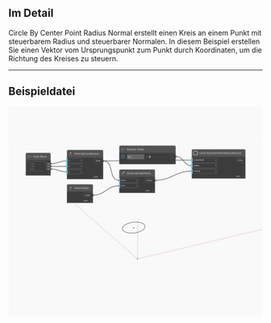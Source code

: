 ## Im Detail
Circle By Center Point Radius Normal erstellt einen Kreis an einem Punkt mit steuerbarem Radius und steuerbarer Normalen. In diesem Beispiel erstellen Sie einen Vektor vom Ursprungspunkt zum Punkt durch Koordinaten, um die Richtung des Kreises zu steuern.
___
## Beispieldatei

![ByCenterPointRadiusNormal](./Autodesk.DesignScript.Geometry.Circle.ByCenterPointRadiusNormal_img.jpg)

